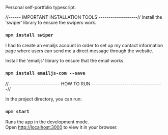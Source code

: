 Personal self-portfolio typescript. 

//------ IMPORTANT INSTALLATION TOOLS -------------------//
Install the 'swiper' library to ensure the swipers work. 
### `npm install swiper`

I had to create an emailjs account in order to set up my contact information page where users can send me a direct message through the website.

Install the 'emailjs' library to ensure that the email works.
### `npm install emailjs-com --save`

//------------------------- HOW TO RUN -----------------------------------//

In the project directory, you can run:

### `npm start`

Runs the app in the development mode.\
Open [http://localhost:3000](http://localhost:3000) to view it in your browser.
 


